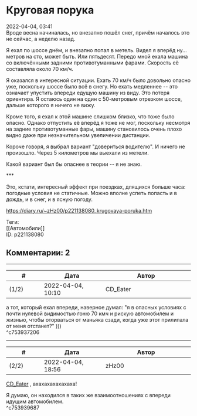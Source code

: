 Круговая порука
===============

  
2022-04-04, 03:41  
 Вроде весна начиналась, но внезапно пошёл снег, причём началось это не сейчас, а неделю назад.   
   
 Я ехал по шоссе днём, и внезапно попал в метель. Видел я вперёд ну... метров на сто, может быть. Или пятьдесят. Передо мной ехала машина со включёнными задними противотуманными фарами. Скорость её составляла около 70 км/ч.   
   
 Я оказался в интересной ситуации. Ехать 70 км/ч было довольно опасно уже, поскольку шоссе было всё в снегу. Но ехать медленнее -- это означает упустить впереди едущую машину из виду. Это потеря ориентира. Я остаюсь один на один с 50-метровым отрезком шоссе, дальше которого я ничего не вижу.   
   
 Кроме того, я ехал к этой машине слишком близко, что тоже было опасно. Однако отпустить её вперёд я тоже не мог, поскольку несмотря на задние противотуманные фары, машину становилось очень плохо видно даже при незначительном увеличении дистанции.   
   
 Короче говоря, я выбрал вариант "довериться водителю". И ничего не произошло. Через 5 километров мы выехали из метели.   
   
 Какой вариант был бы опаснее в теории -- я не знаю.   
   
 \*\*\*   
   
 Это, кстати, интересный эффект при поездках, длящихся больше часа: погодные условия не статичные. Можно вполне успеть попасть и в дождь, и в снег, и в ясную погоду.   
  
<https://diary.ru/~zHz00/p221138080_krugovaya-poruka.htm>  
  
Теги:  
[[Автомобили]]  
ID: p221138080  


Комментарии: 2
--------------

  


---



|         #         |              Дата              |                     Автор                     |           ID           |
| --- | --- | --- | --- |
| (1/2) | 2022-04-04, 10:10 | CD\_Eater | c753937206 |

  
 а тот, который ехал впереди, наверное думал: "я в опасных условиях с почти нулевой видимостью гоню 70 кмч и рискую автомобилем и жизнью, чтобы оторваться от маньяка сзади, когда уже этот прилипала от меня отстанет?" )))   
 ^c753937206

---



|         #         |              Дата              |                     Автор                     |           ID           |
| --- | --- | --- | --- |
| (2/2) | 2022-04-04, 18:56 | zHz00 | c753939687 |

  
  [CD\_Eater](https://cd-eater.diary.ru "Записки ДискоЕда")  , ахахахахахахаха!   
   
 Я думаю, он находился в таких же взаимоотношениях с впереди идущим автомобилем.   
 ^c753939687